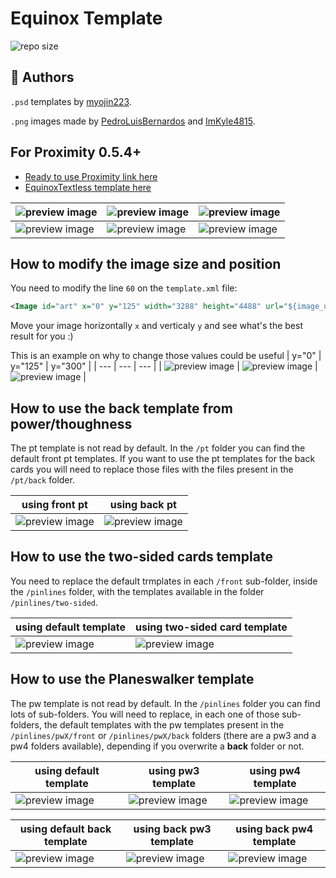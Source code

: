 # Equinox Template

![repo size](https://img.shields.io/github/repo-size/PedroLuisBernardos/Equinox-template-for-Proximity)

## 👥 Authors

`.psd` templates by [myojin223](https://github.com/myojin223).

`.png` images made by [PedroLuisBernardos](https://github.com/PedroLuisBernardos) and [ImKyle4815](https://github.com/ImKyle4815).

## For Proximity 0.5.4+

* [Ready to use Proximity link here](https://github.com/PedroLuisBernardos/Ready-to-Use-Proximity)
* [EquinoxTextless template here](https://github.com/PedroLuisBernardos/EquinoxTextless-template-for-Proximity)
 
| ![preview image](/Preview%20Images/Esper%20Sentinel%20(MH2%20Equinox).png) | ![preview image](/Preview%20Images/Omnath,%20Locus%20of%20Creation%20(ZNR%20Equinox).png) | ![preview image](/Preview%20Images/Waterlogged%20Grove%20(MH1%20Equinox).png) |
| --- | --- | --- |
| ![preview image](/Preview%20Images/Crop%20Rotation%20(2XM%20EquinoxTextless).png) | ![preview image](/Preview%20Images/Purphoros,%20God%20of%20the%20Forge%20(SLD%20EquinoxTextless).png) | ![preview image](/Preview%20Images/Wrenn%20and%20Six%20(MH1%20EquinoxTextless).png) |

## How to modify the image size and position

You need to modify the line `60` on the `template.xml` file:
```xml
<Image id="art" x="0" y="125" width="3288" height="4488" url="${image_uris.art_crop}">
```

Move your image horizontally `x` and verticaly `y` and see what's the best result for you :)

This is an example on why to change those values could be useful
| y="0" | y="125" | y="300" |
| --- | --- | --- |
| ![preview image](/Preview%20Images/y0.png) | ![preview image](/Preview%20Images/y125.png) | ![preview image](/Preview%20Images/y300.png) |

## How to use the back template from power/thoughness

The pt template is not read by default. In the `/pt` folder you can find the default front pt templates. If you want to use the pt templates for the back cards you will need to replace those files with the files present in the `/pt/back` folder.

| using front pt | using back pt |
| --- | --- |
| ![preview image](/Preview%20Images/front%20pt.png) | ![preview image](/Preview%20Images/back%20pt.png) |

## How to use the two-sided cards template

You need to replace the default trmplates in each `/front` sub-folder, inside the `/pinlines` folder, with the templates available in the folder `/pinlines/two-sided`.

| using default template | using two-sided card template |
| --- | --- |
| ![preview image](/Preview%20Images/default%20side.png) | ![preview image](/Preview%20Images/two%20sided.png) |

## How to use the Planeswalker template

The pw template is not read by default. In the `/pinlines` folder you can find lots of sub-folders. You will need to replace, in each one of those sub-folders, the default templates with the pw templates present in the `/pinlines/pwX/front` or `/pinlines/pwX/back` folders (there are a pw3 and a pw4 folders available), depending if you overwrite a **back** folder or not.

| using default template | using pw3 template | using pw4 template |
| --- | --- | --- |
| ![preview image](/Preview%20Images/default%20template.png) | ![preview image](/Preview%20Images/pw3%20template.png) | ![preview image](/Preview%20Images/pw4%20template.png) |

| using default back template | using back pw3 template | using back pw4 template |
| --- | --- | --- |
| ![preview image](/Preview%20Images/default%20back%20template.png) | ![preview image](/Preview%20Images/back%20pw3%20template.png) | ![preview image](/Preview%20Images/back%20pw4%20template.png) |
